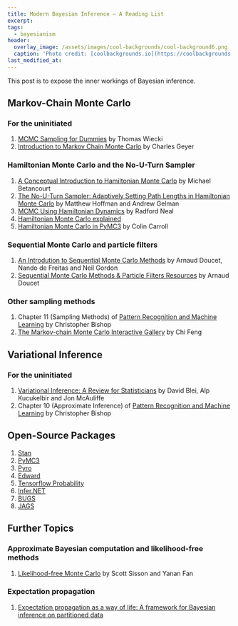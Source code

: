 ```yaml
---
title: Modern Bayesian Inference — A Reading List
excerpt:
tags:
  - bayesianism
header:
  overlay_image: /assets/images/cool-backgrounds/cool-background6.png
  caption: 'Photo credit: [coolbackgrounds.io](https://coolbackgrounds.io/)'
last_modified_at:
---
```


This post is to expose the inner workings of Bayesian inference.

## Markov-Chain Monte Carlo

### For the uninitiated

1. [MCMC Sampling for
   Dummies](https://twiecki.github.io/blog/2015/11/10/mcmc-sampling/) by Thomas
   Wiecki
2. [Introduction to Markov Chain Monte
   Carlo](http://www.mcmchandbook.net/HandbookChapter1.pdf) by Charles Geyer

### Hamiltonian Monte Carlo and the No-U-Turn Sampler

1. [A Conceptual Introduction to Hamiltonian Monte
   Carlo](https://arxiv.org/abs/1701.02434) by Michael Betancourt
2. [The No-U-Turn Sampler: Adaptively Setting Path Lengths in Hamiltonian Monte
   Carlo](https://arxiv.org/abs/1111.4246) by Matthew Hoffman and Andrew Gelman 
3. [MCMC Using Hamiltonian
   Dynamics](http://www.mcmchandbook.net/HandbookChapter5.pdf) by Radford Neal
4. [Hamiltonian Monte Carlo
   explained](https://arogozhnikov.github.io/2016/12/19/markov_chain_monte_carlo.html)
5. [Hamiltonian Monte Carlo in
   PyMC3](https://colindcarroll.com/talk/hamiltonian-monte-carlo/) by Colin
   Carroll

### Sequential Monte Carlo and particle filters

1. [An Introdution to Sequential Monte Carlo
   Methods](https://www.stats.ox.ac.uk/~doucet/doucet_defreitas_gordon_smcbookintro.pdf)
   by Arnaud Doucet, Nando de Freitas and Neil Gordon
2. [Sequential Monte Carlo Methods & Particle Filters
   Resources](http://www.stats.ox.ac.uk/~doucet/smc_resources.html) by Arnaud
   Doucet

### Other sampling methods

1. Chapter 11 (Sampling Methods) of [Pattern Recognition and Machine
   Learning](https://www.microsoft.com/en-us/research/people/cmbishop/#!prml-book)
   by Christopher Bishop
2. [The Markov-chain Monte Carlo Interactive
   Gallery](https://chi-feng.github.io/mcmc-demo/) by Chi Feng

## Variational Inference

### For the uninitiated

1. [Variational Inference: A Review for
   Statisticians](https://arxiv.org/abs/1601.00670) by David Blei, Alp
   Kucukelbir and Jon McAuliffe 
2. Chapter 10 (Approximate Inference) of [Pattern Recognition and Machine
   Learning](https://www.microsoft.com/en-us/research/people/cmbishop/#!prml-book)
   by Christopher Bishop

## Open-Source Packages

1. [Stan](http://mc-stan.org/)
2. [PyMC3](http://docs.pymc.io)
3. [Pyro](http://pyro.ai)
4. [Edward](http://edwardlib.org/)
5. [Tensorflow Probability](https://www.tensorflow.org/probability/)
6. [Infer.NET](https://dotnet.github.io/infer/)
7. [BUGS](https://www.mrc-bsu.cam.ac.uk/software/bugs/)
8. [JAGS](http://mcmc-jags.sourceforge.net/)

## Further Topics

### Approximate Bayesian computation and likelihood-free methods

1. [Likelihood-free Monte Carlo](https://arxiv.org/abs/1001.2058) by Scott
   Sisson and Yanan Fan

### Expectation propagation

1. [Expectation propagation as a way of life: A framework for Bayesian inference
   on partitioned data](https://arxiv.org/abs/1412.4869)
